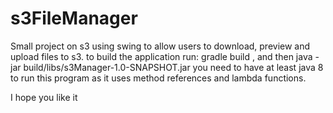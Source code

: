 # s3FileManager
Small project on s3 using swing to allow users to download, preview and upload files to s3.
to build the application run: gradle build , and then java -jar build/libs/s3Manager-1.0-SNAPSHOT.jar
you need to have at least java 8 to run this program as it uses method references and lambda functions.

I hope you like it

